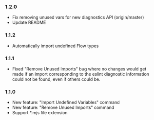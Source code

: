 ### 1.2.0
- Fix removing unused vars for new diagnostics API (origin/master)
- Update README

### 1.1.2
- Automatically import undefined Flow types

### 1.1.1
- Fixed "Remove Unused Imports" bug where no changes would get made if an import corresponding to
  the eslint diagnostic information could not be found, even if others could be.

### 1.1.0
- New feature: "Import Undefined Variables" command
- New feature: "Remove Unused Imports" command
- Support *.mjs file extension
